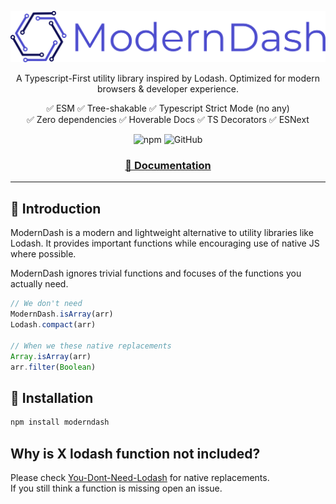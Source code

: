 ![ModernDash Logo](/website/src/assets/moderndashLogo.svg)

<p align=center>
  A Typescript-First utility library inspired by Lodash.
  Optimized for modern browsers & developer experience.
</p>

<div align=center>
  ✅ ESM
  ✅ Tree-shakable
  ✅ Typescript Strict Mode (no any)<br>
  ✅ Zero dependencies
  ✅ Hoverable Docs
  ✅ TS Decorators
  ✅ ESNext
</div>
<p></p>

<div align=center>
  <img alt="npm" src="https://img.shields.io/npm/dw/moderndash?label=Downloads">
  <img alt="GitHub" src="https://img.shields.io/github/license/maggi64/moderndash">
</div>

<h3 align=center>
  <a href="https://moderndash.io" target="_blank">
       📓 Documentation
  </a>
</h3>

---

## 🔖 Introduction
ModernDash is a modern and lightweight alternative to utility libraries like Lodash. It provides important functions while encouraging use of native JS where possible.

ModernDash ignores trivial functions and focuses of the functions you actually need.
```typescript
// We don't need
ModernDash.isArray(arr)
Lodash.compact(arr)

// When we these native replacements
Array.isArray(arr)
arr.filter(Boolean)
```
## 💾 Installation

```bash
npm install moderndash
```

## Why is X lodash function not included?
Please check [You-Dont-Need-Lodash](https://github.com/you-dont-need/You-Dont-Need-Lodash-Underscore) for native replacements.  
If you still think a function is missing open an issue.